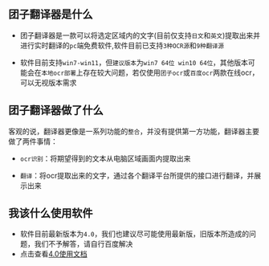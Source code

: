 ## 团子翻译器是什么
- 团子翻译器是一款可以将选定区域内的文字(目前仅支持`日文`和`英文`)提取出来并进行实时翻译的`pc`端免费软件,软件目前已支持`3种OCR源`和`9种翻译源`
  
- 软件目前支持`win7-win11`，但`建议版本`为`win7 64位 win10 64位`，其他版本可能会在`本地ocr部署`上存在较大问题，若仅使用`团子ocr`或`百度ocr`两款在线ocr，可以无视版本需求

## 团子翻译器做了什么
客观的说，翻译器更像是一系列功能的`整合`，并没有提供第一方功能，翻译器主要做了两件事情：
- `ocr识别`：将期望得到的文本从电脑区域画面内提取出来

- `翻译`：将ocr提取出来的文字，通过各个翻译平台所提供的接口进行翻译，并展示出来

## 我该什么使用软件
- 软件目前最新版本为`4.0`，我们也建议尽可能使用最新版，旧版本所造成的问题，我们不予解答，请自行百度解决
- 点击查看[4.0使用文档](/4.0/basic/start)


